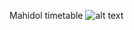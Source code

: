 Mahidol timetable
![alt text](https://github.com/chanproactive/Mahidol-timetable/blob/[branch]/image.jpg?raw=true)
